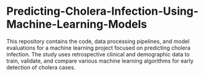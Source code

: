 # Predicting-Cholera-Infection-Using-Machine-Learning-Models
This repository contains the code, data processing pipelines, and model evaluations for a machine learning project focused on predicting cholera infection. The study uses retrospective clinical and demographic data to train, validate, and compare various machine learning algorithms for early detection of cholera cases.
